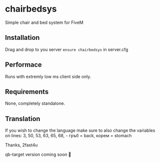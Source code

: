 # chairbedsys
Simple chair and bed system for FiveM


## Installation
Drag and drop to you server
``ensure chairbedsys`` in server.cfg

## Performace
Runs with extremly low ms client side only.

## Requirements
None, completely standalone.

## Translation
If you wish to change the language make sure to also change the variables on lines: 3, 50, 53, 63, 65, 68,  - гръб = back, корем = stomach

Thanks,
2fast4u

qb-target version coming soon 👀
